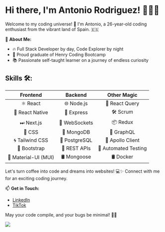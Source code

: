 # Hi there, I'm Antonio Rodriguez! 👨‍💻🚀

Welcome to my coding universe! 🌌 I'm Antonio, a 26-year-old coding enthusiast from the vibrant land of Spain. 🇪🇸

🚀 **About Me:**
- 🔥 Full Stack Developer by day, Code Explorer by night
- 🚀 Proud graduate of Henry Coding Bootcamp
- 📚 Passionate self-taught learner on a journey of endless curiosity

## Skills 🛠️:

| Frontend              | Backend                     | Other Magic               |
|:----------------------:|:---------------------------:|:-------------------------:|
| ⚛ React               | 🌐 Node.js                  | 🔄 React Query             |
| 📱 React Native        | 🚀 Express                  | 🛠️ Scrum                   |
| ⏭ Next.js             | 🔗 WebSockets               | 📦 Redux                   |
| 🎨 CSS                | 🍃 MongoDB                  | 📡 GraphQL                 |
| 🌀 Tailwind CSS        | 🐘 PostgreSQL               | 🚀 Apollo Client           |
| 🔧 Bootstrap           | 🚧 REST APIs                 | 🤖 Automated Testing       |
| 🚀 Material-UI (MUI)   | 🛢️ Mongoose                 | 🛢️ Docker                  |

Let's turn coffee into code and dreams into websites! 💻✨ Connect with me for an exciting coding journey.

📫 **Get in Touch:**
- [LinkedIn](https://www.linkedin.com/in/antonio-fullstackdev/)
- [TikTok](https://www.tiktok.com/@tonidevelop)

May your code compile, and your bugs be minimal! 🐛🚀
<p align="left"><img src="https://komarev.com/ghpvc/?username=EseToni&label=Visitas+al+perfil"></p>
